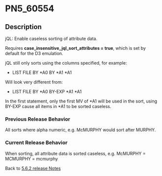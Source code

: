 # PN5_60554

<PageHeader />

## Description

jQL: Enable caseless sorting of attribute data.

Requires **case\_insensitive\_jql\_sort\_attributes = true**, which is set by default for the D3 emulation.

jQL still only sorts using the columns specified, for example:

- LIST FILE BY \*A0 BY \*A1 \*A1

Will look very different from:

- LIST FILE BY \*A0 BY-EXP \*A1 \*A1

In the first statement, only the first MV of \*A1 will be used in the sort, using BY-EXP cause all items in \*A1 to be sorted caseless.

### Previous Release Behavior

All sorts where alpha numeric, e.g. McMURPHY would sort after MURPHY.

### Current Release Behavior

When sorting, all attribute data is sorted caseless, e.g. McMURPHY = MCMURPHY = mcmurphy

Back to [5.6.2 release Notes](./../README.md)

  
<PageFooter />
